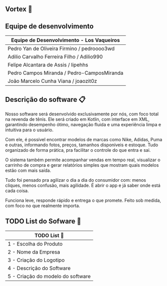 ## Vortex 🚀


## Equipe de desenvolvimento

|       Equipe de Desenvolvimento - Los Vaqueiros        |
|--------------------------------------------------------|
| Pedro Yan de Oliveira Firmino / pedroooo3wd            |
| Adilio Carvalho Ferreira Filho   / Adilio990           |
| Felipe Alcantara de Assis  / lipehhs                   |
| Pedro Campos Miranda  / Pedro-CamposMiranda            |
| João Marcelo Cunha Viana  / joaozit0z                  |

## Descrição do software 📋

Nosso software será desenvolvido exclusivamente por nós, com foco total na revenda de tênis. Ele será criado em Kotlin, com interface em XML, garantindo desempenho ótimo, navegação fluida e uma experiência limpa e intuitiva para o usuário.

Com ele, é possível encontrar modelos de marcas como Nike, Adidas, Puma e outras, informando fotos, preços, tamanhos disponíveis e estoque. Tudo organizado de forma prática, pra facilitar o controle do que entra e sai.

O sistema também permite acompanhar vendas em tempo real, visualizar o carrinho de compra e gerar relatórios simples que mostram quais modelos estão com mais saída.

Tudo foi pensado pra agilizar o dia a dia do consumidor com: menos cliques, menos confusão, mais agilidade. É abrir o app e já saber onde está cada coisa.

Funciona leve, responde rápido e entrega o que promete. Feito sob medida, com foco no que realmente importa.


## TODO List do Sofware 📜 

|                       TODO List 📜                     |
|--------------------------------------------------------|
| 1 - Escolha do Produto                                 |
| 2 - Nome da Empresa                                    |
| 3 - Criação do Logotipo                                |
| 4 - Descrição do Software                              |
| 5 - Criação do modelo do software                      |
